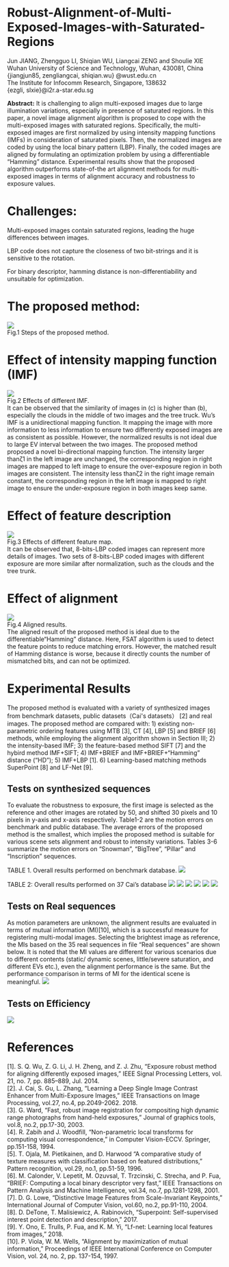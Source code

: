 Robust-Alignment-of-Multi-Exposed-Images-with-Saturated-Regions
=========

Jun JIANG, Zhengguo LI, Shiqian WU, Liangcai ZENG and Shoulie XIE <br>
Wuhan University of Science and Technology, Wuhan, 430081, China <br>
{jiangjun85, zengliangcai, shiqian.wu} @wust.edu.cn  <br>
The Institute for Infocomm Research, Singapore, 138632 <br>
{ezgli, slxie}@i2r.a-star.edu.sg <br>

**Abstract:** It is challenging to align multi-exposed images due to large illumination variations, especially in presence of saturated regions. In this paper, a novel image alignment algorithm is proposed to cope with the multi-exposed images with saturated regions. Specifically, the multi-exposed images are first normalized by using intensity mapping functions (IMFs) in consideration of saturated pixels. Then, the normalized images are coded by using the local binary pattern (LBP). Finally, the coded images are aligned by formulating an optimization problem by using a differentiable “Hamming” distance. Experimental results show that the proposed algorithm outperforms state-of-the art alignment methods for multi-exposed images in terms of alignment accuracy and robustness to exposure values.

# Challenges:

Multi-exposed images contain saturated regions, leading the huge differences between images.

LBP code does not capture the closeness of two bit-strings and it is sensitive to the rotation.

For binary descriptor, hamming distance is non-differentiability and unsuitable for optimization.

# The proposed method:

![](https://github.com/gelinlan/Robust-Alignment-of-Multi-Exposed-Images-with-Saturated-Regions/blob/master/Fig1.jpg) <br>
Fig.1 Steps of the proposed method. <br>

# Effect of intensity mapping function (IMF)
![](https://github.com/gelinlan/Robust-Alignment-of-Multi-Exposed-Images-with-Saturated-Regions/blob/master/Fig2.jpg) <br>
Fig.2 Effects of different IMF. <br>
It can be observed that the similarity of images in (c) is higher than (b), especially the clouds in the middle of two images and the tree truck. Wu’s IMF is a unidirectional mapping function. It mapping the image with more information to less information to ensure two differently exposed images are as consistent as possible. However, the normalized results is not ideal due to large EV interval between the two images. The proposed method proposed a novel bi-directional mapping function. The intensity larger thanζ1 in the left image are unchanged, the corresponding region in right images are mapped to left image to ensure the over-exposure region in both images are consistent. The intensity less thanζ2 in the right image remain constant, the corresponding region in the left image is mapped to right image to ensure the under-exposure region in both images keep same.

# Effect of feature description
![](https://github.com/gelinlan/Robust-Alignment-of-Multi-Exposed-Images-with-Saturated-Regions/blob/master/Fig3.jpg) <br>
Fig.3 Effects of different feature map. <br>
It can be observed that, 8-bits-LBP coded images can represent more details of images. Two sets of 8-bits-LBP coded images with different exposure are more similar after normalization, such as the clouds and the tree trunk. 

# Effect of alignment
![](https://github.com/gelinlan/Robust-Alignment-of-Multi-Exposed-Images-with-Saturated-Regions/blob/master/Fig45.jpg) <br>
Fig.4 Aligned results. <br>
The aligned result of the proposed method is ideal due to the differentiable“Hamming” distance. Here, FSAT algorithm is used to detect the feature points to reduce matching errors. However, the matched result of Hamming distance is worse, because it directly counts the number of mismatched bits, and can not be optimized.

# Experimental Results
The proposed method is evaluated with a variety of synthesized images from benchmark datasets, public datasets（Cai's datasets） [2] and real images. The proposed method are compared with: 1) existing non-parametric ordering features using MTB [3], CT [4], LBP [5] and BRIEF [6] methods, while employing the alignment algorithm shown in Section III; 2) the intensity-based IMF; 3) the feature-based method SIFT [7] and the hybird method IMF+SIFT; 4) IMF+BRIEF and IMF+BRIEF+“Hamming” distance (“HD”); 5) IMF+LBP [1]. 6) Learning-based matching methods SuperPoint [8] and LF-Net [9].
## Tests on synthesized sequences
To evaluate the robustness to exposure, the first image is selected as the reference and other images are rotated by 50, and shifted 30 pixels and 10 pixels in y-axis and x-axis respectively. Table1-2 are the motion errors on benchmark and public database. The average errors of the proposed method is the smallest, which implies the proposed method is suitable for various scene sets alignment and robust to intensity variations. Tables 3-6 summarize the motion errors on “Snowman”, “BigTree”, “Pillar” and “Inscription” sequences. 

TABLE 1. Overall results performed on benchmark database. 
![](https://github.com/gelinlan/Robust-Alignment-of-Multi-Exposed-Images-with-Saturated-Regions/blob/master/table1.jpg)

TABLE 2: Overall results performed on 37 Cai’s database
![](https://github.com/gelinlan/Robust-Alignment-of-Multi-Exposed-Images-with-Saturated-Regions/blob/master/table2.jpg)
![](https://github.com/gelinlan/Robust-Alignment-of-Multi-Exposed-Images-with-Saturated-Regions/blob/master/table3.jpg)
![](https://github.com/gelinlan/Robust-Alignment-of-Multi-Exposed-Images-with-Saturated-Regions/blob/master/table4.jpg)
![](https://github.com/gelinlan/Robust-Alignment-of-Multi-Exposed-Images-with-Saturated-Regions/blob/master/table5.jpg)
![](https://github.com/gelinlan/Robust-Alignment-of-Multi-Exposed-Images-with-Saturated-Regions/blob/master/table6.jpg)
![](https://github.com/gelinlan/Robust-Alignment-of-Multi-Exposed-Images-with-Saturated-Regions/blob/master/Fig4.jpg)
## Tests on Real sequences
As motion parameters are unknown, the alignment results are evaluated in terms of mutual information (MI)[10], which is a successful measure for registering multi-modal images. Selecting the brightest image as reference, the MIs based on the 35 real sequences in file “Real sequences” are shown below.
It is noted that the MI values are different for various scenarios due to different contents (static/ dynamic scenes, little/severe saturation, and different EVs etc.), even the alignment performance is the same. But the performance comparison in terms of MI for the identical scene is meaningful.
![](https://github.com/gelinlan/Robust-Alignment-of-Multi-Exposed-Images-with-Saturated-Regions/blob/master/Fig5.jpg)
## Tests on Efficiency
![](https://github.com/gelinlan/Robust-Alignment-of-Multi-Exposed-Images-with-Saturated-Regions/blob/master/table78.jpg)

# References
[1].	S. Q. Wu, Z. G. Li, J. H. Zheng, and Z. J. Zhu, “Exposure robust method for aligning differently exposed images,” IEEE Signal Processing Letters, vol. 21, no. 7, pp. 885–889, Jul. 2014. <br>
[2].	J. Cai, S. Gu, L. Zhang, “Learning a Deep Single Image Contrast Enhancer from Multi-Exposure Images,” IEEE Transactions on Image Processing, vol.27, no.4, pp.2049-2062. 2018. <br>
[3].	G. Ward, “Fast, robust image registration for compositing high dynamic range photographs from hand-held exposures,” Journal of graphics tools, vol.8, no.2, pp.17-30, 2003. <br>
[4].	R. Zabih and J. Woodfill, “Non-parametric local transforms for computing visual correspondence,” in Computer Vision-ECCV. Springer, pp.151-158, 1994. <br>
[5].	T. Ojala, M. Pietikainen, and D. Harwood “A comparative study of texture measures with classification based on featured distributions,” Pattern recognition, vol.29, no.1, pp.51-59, 1996. <br>
[6].	M. Calonder, V. Lepetit, M. Ozuvsal, T. Trzcinski, C. Strecha, and P. Fua, “BRIEF: Computing a local binary descriptor very fast,” IEEE Transactions on Pattern Analysis and Machine Intelligence, vol.34, no.7, pp.1281-1298, 2001. <br>
[7].	D. G. Lowe, “Distinctive Image Features from Scale-Invariant Keypoints,” International Journal of Computer Vision, vol.60, no.2, pp.91-110, 2004. <br>
[8].	D. DeTone, T. Malisiewicz, A. Rabinovich, “Superpoint: Self-supervised interest point detection and description,” 2017. <br>
[9].	Y. Ono, E. Trulls, P. Fua, and K. M. Yi, “Lf-net: Learning local features from images,” 2018. <br>
[10].	P. Viola, W. M. Wells, “Alignment by maximization of mutual information,”  Proceedings of IEEE International Conference on Computer Vision, vol. 24, no. 2, pp. 137-154, 1997. 
